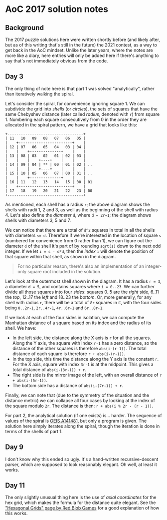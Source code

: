 # AoC 2017 solution notes

## Background

The 2017 puzzle solutions here were written shortly before (and likely after,
but as of this writing that's still in the future) the 2021 contest, as a way to
get back in the AoC mindset. Unlike the later years, where the notes are more
like a diary, here entries will only be added here if there's anything to say
that's not immediately obvious from the code.

## Day 3

The only thing of note here is that part 1 was solved "analytically", rather
than iteratively walking the spiral.

Let's consider the spiral, for convenience ignoring square 1. We can subdivide
the grid into *shells* (or *circles*), the sets of squares that have the same
Chebyshev distance (later called *radius*, denoted with `r`) from square 1.
Numbering each square consecutively from 0 in the order they are allocated in
the spiral pattern, we have a grid that looks like this:

```
+----------------------------------+
| 11   10   09   08   07   06   05 |
|    +------------------------+    |
| 12 | 07   06   05   04   03 | 04 |
|    |    +--------------+    |    |
| 13 | 08 | 03   02   01 | 02 | 03 |
|    |    |    +----+    |    |    |
| 14 | 09 | 04 | ** | 00 | 01 | 02 | ..
|    |    |    +----+    |    |    |
| 15 | 10 | 05   06   07 | 00 | 01 | ..
|    |    +--------------+    |    |
| 16 | 11   12   13   14   15 | 00 | 01
|    +------------------------+    |
| 17   18   19   20   21   22   23 | 00
+----------------------------------+
```

As mentioned, each shell has a radius `r`; the above diagram shows the shells
with radii 1, 2 and 3, as well as the beginning of the shell with radius 4.
Let's also define the *diameter* `d`, where `d = 2r+1`; the diagram shows shells
with diameters 3, 5 and 7.

We can notice that there are a total of `d^2` squares in total in all the shells
with diameters `<= d`. Therefore if we're interested in the location of square
`s` (numbered for convenience from 0 rather than 1), we can figure out the
diameter `d` of the shell it's part of by rounding `sqrt(s)` down to the next
odd integer. If we let `i = s - d*d`, then the *index* `i` will denote the
position of that square within that shell, as shown in the diagram.

> For no particular reason, there's also an implementation of an integer-only
> square root included in the solution.

Let's look at the outermost shell shown in the diagram. It has a radius `r = 3`,
a diameter `d = 5`, and contains squares where `i = 0..23`. We can further
divide all those squares into four *sides*: squares 0..5 are the *right* side,
6..11 the *top*, 12..17 the *left* and 18..23 the *bottom*. Or, more generally,
for any shell with radius `r`, there will be a total of `8r` squares in it,
with the four sides being `0..2r-1`, `2r..4r-1`, `4r..6r-1` and `6r..8r-1`.

If we look at each of the four sides in isolation, we can compute the Manhattan
distance of a square based on its index and the radius of its shell. We have:

- In the left side, the distance along the X axis is `r` for all the squares.
  Along the Y axis, the square with index `r-1` has a zero distance, so the
  distance of the other squares is therefore `abs(i-(r-1))`. The total distance
  of each square is therefore `r + abs(i-(r-1))`.
- In the top side, this time the distance along the Y axis is the constant `r`.
  For the X axis, square with index `3r-1` is at the midpoint. This gives a
  total distance of `abs(i-(3r-1)) + r`.
- The right side is the mirror image of the left, with an overall distance of
  `r + abs(i-(5r-1))`.
- The bottom side has a distance of `abs(i-(7r-1)) + r`.

Finally, we can note that (due to the symmetry of the situation and the distance
metric) we can collapse all four cases by looking at the index of the square
modulo `2r`. The distance is then: `r + abs(i % 2r - (r - 1))`.

For part 2, the analytical solution (if one exists) is... harder. The sequence
of values of the spiral is [OEIS A141481](https://oeis.org/A141481), but only a
program is given. The solution here simply iterates along the spiral, though the
iteration is done in terms of the shells of part 1.

## Day 9

I don't know why this ended so ugly. It's a hand-written recursive-descent
parser, which are supposed to look reasonably elegant. Oh well, at least it
works.

## Day 11

The only slightly unusual thing here is the use of *axial coordinates* for the
hex grid, which makes the formula for the distance quite elegant. See the
["Hexagonal Grids" page by Red Blob Games](https://www.redblobgames.com/grids/hexagons/)
for a good explanation of how this works.
